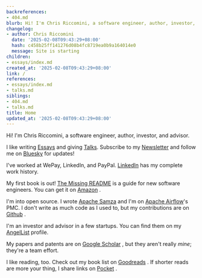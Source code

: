 ```yaml
---
backreferences:
- 404.md
blurb: Hi! I'm Chris Riccomini, a software engineer, author, investor, and advisor.
changelog:
- author: Chris Riccomini
  date: '2025-02-08T09:43:29+08:00'
  hash: c458b25ff141276d08b4fc8719ea0b9a164014e0
  message: Site is starting
children:
- essays/index.md
created_at: '2025-02-08T09:43:29+08:00'
link: /
references:
- essays/index.md
- talks.md
siblings:
- 404.md
- talks.md
title: Home
updated_at: '2025-02-08T09:43:29+08:00'
---
```


Hi! I'm Chris Riccomini, a software engineer, author, investor, and advisor.

I like writing [Essays](essays/index.md) and giving [Talks](talks.md). Subscribe to my [Newsletter](https://materializedview.io) <i class="fas fa-heart"></i> and follow me on [Bluesky](https://bsky.app/profile/chris.blue) <i class="fab fa-bluesky"></i> for updates!

I've worked at WePay, LinkedIn, and PayPal. [LinkedIn](https://www.linkedin.com/in/riccomini/) <i class="fab fa-linkedin"></i> has my complete work history.

My first book is out! [The Missing README](https://nostarch.com/missing-readme) is a guide for new software engineers. You can get it on [Amazon](https://www.amazon.com/Missing-README-Guide-Software-Engineer/dp/1718501838) <i class="fab fa-amazon"></i>.

I'm into open source. I wrote [Apache Samza](https://samza.apache.org) and I'm on [Apache Airflow](https://airflow.apache.org)'s PMC. I don't write as much code as I used to, but my contributions are on [Github](https://github.com/criccomini) <i class="fab fa-github"></i>.

I'm an investor and advisor in a few startups. You can find them on my [AngelList](https://angel.co/u/criccomini) <i class="fab fa-angellist"></i> profile.

My papers and patents are on [Google Scholar](https://scholar.google.com/citations?user=eVpA7pQAAAAJ&hl=en) <i class="fas fa-graduation-cap"></i>, but they aren't really _mine_; they're a team effort.

I like reading, too. Check out my book list on [Goodreads](https://www.goodreads.com/user/show/39364006-chris-riccomini) <i class="fab fa-goodreads"></i>. If shorter reads are more your thing, I share links on [Pocket](https://getpocket.com/@criccomini) <i class="fab fa-get-pocket"></i>.